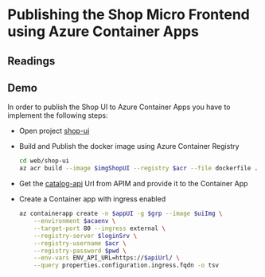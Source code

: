 # Publishing the Shop Micro Frontend using Azure Container Apps



## Readings



## Demo

In order to publish the Shop UI to Azure Container Apps you have to implement the following steps:

- Open project [shop-ui](/app/web/shop-ui/)

- Build and Publish the docker image using Azure Container Registry

    ```bash
    cd web/shop-ui
    az acr build --image $imgShopUI --registry $acr --file dockerfile .
    ```

- Get the [catalog-api](/app/services/catalog-api/) Url from APIM and provide it to the Container App

- Create a Container app with ingress enabled

    ```bash
    az containerapp create -n $appUI -g $grp --image $uiImg \
        --environment $acaenv \
        --target-port 80 --ingress external \
        --registry-server $loginSrv \
        --registry-username $acr \
        --registry-password $pwd \
        --env-vars ENV_API_URL=https://$apiUrl/ \
        --query properties.configuration.ingress.fqdn -o tsv
    ```